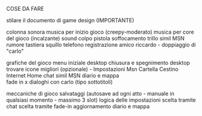 COSE DA FARE

stilare il documento di game design (IMPORTANTE)

colonna sonora
	musica per inizio gioco (creepy-moderato)
	musica per core del gioco (incalzante)
	sound
		colpo pistola
		soffocamento
		trillo simil MSN
		rumore tastiera
		squillo telefono
	registrazione amico riccardo - doppiaggio di "carlo"


grafiche del gioco
	menu iniziale desktop
	chiusura e spegnimento desktop
	trovare icone migliori (opzionale) - 
		Impostazioni Msn Cartella  Cestino Internet Home
	chat simil MSN
	diario e mappa	
	fade in x dialoghi con carlo (tipo sottotitoli)


meccaniche di gioco
	salvataggi (autosave ad ogni atto - manuale in qualsiasi momento -  massimo 3 slot)
	logica delle impostazioni
	scelta tramite chat
	scelta tramite fade-in
	aggiornamento diario e mappa
	
